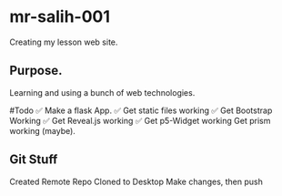 # mr-salih-001
Creating my lesson web site.

## Purpose.
Learning and using a bunch of web technologies.

#Todo
✅ Make a flask App.
✅ Get static files working
✅ Get Bootstrap Working
✅ Get Reveal.js working
✅ Get p5-Widget working
Get prism working (maybe).


## Git Stuff
Created Remote Repo
Cloned to Desktop
Make changes, then push 

